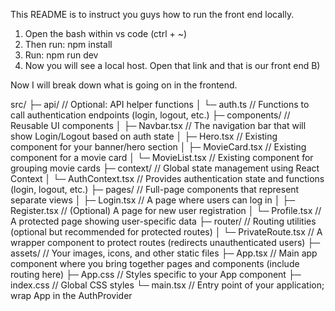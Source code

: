 This README is to instruct you guys how to run the front end locally. 

1) Open the bash within vs code (ctrl + ~)
2) Then run: npm install
3) Run: npm run dev
4) Now you will see a local host. Open that link and that is our front end B)

Now I will break down what is going on in the frontend.

src/
  ├─ api/                    // Optional: API helper functions
  │    └─ auth.ts           // Functions to call authentication endpoints (login, logout, etc.)
  ├─ components/             // Reusable UI components
  │    ├─ Navbar.tsx        // The navigation bar that will show Login/Logout based on auth state
  │    ├─ Hero.tsx          // Existing component for your banner/hero section
  │    ├─ MovieCard.tsx     // Existing component for a movie card
  │    └─ MovieList.tsx     // Existing component for grouping movie cards
  ├─ context/                // Global state management using React Context
  │    └─ AuthContext.tsx   // Provides authentication state and functions (login, logout, etc.)
  ├─ pages/                  // Full-page components that represent separate views
  │    ├─ Login.tsx         // A page where users can log in
  │    ├─ Register.tsx      // (Optional) A page for new user registration
  │    └─ Profile.tsx       // A protected page showing user-specific data
  ├─ router/                 // Routing utilities (optional but recommended for protected routes)
  │    └─ PrivateRoute.tsx  // A wrapper component to protect routes (redirects unauthenticated users)
  ├─ assets/                 // Your images, icons, and other static files
  ├─ App.tsx                 // Main app component where you bring together pages and components (include routing here)
  ├─ App.css                 // Styles specific to your App component
  ├─ index.css               // Global CSS styles
  └─ main.tsx                // Entry point of your application; wrap App in the AuthProvider